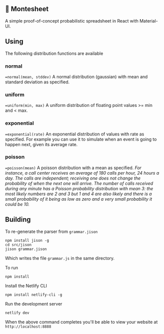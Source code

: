 
## 🧮 Montesheet

A simple proof-of-concept probabilistic spreadsheet in React with Material-UI.

## Using

The following distribution functions are available

### normal
`=normal(mean, stddev)`
A normal distribution (gaussian) with mean and standard deviation as specified.

### uniform
`=uniform(min, max)`
A uniform distribution of floating point values >= min and < max.

### exponential
`=exponential(rate)`
An exponential distribution of values with rate as specified.
For example you can use it to simulate when an event is going to happen next, given its average rate.

### poisson
`=poisson(mean)`
A poisson distribution with a mean as specified.
_For instance, a call center receives an average of 180 calls per hour, 24 hours a day. The calls are independent; receiving one does not change the probability of when the next one will arrive. The number of calls received during any minute has a Poisson probability distribution with mean 3: the most likely numbers are 2 and 3 but 1 and 4 are also likely and there is a small probability of it being as low as zero and a very small probability it could be 10._

## Building

To re-generate the parser from `grammar.jison`
```
npm install jison -g
cd src/jison
jison grammar.jison
```
Which writes the file `grammar.js` in the same directory.

To run
```
npm install
```
Install the Netlify CLI
```
npm install netlify-cli -g
```
Run the development server
```
netlify dev
```
When the above command completes you'll be able to view your website at `http://localhost:8888`


  
